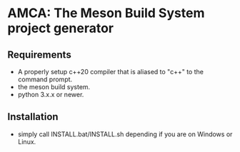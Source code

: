 # AMCA: The Meson Build System project generator

## Requirements

- A properly setup c++20 compiler that is aliased to "c++" to the command prompt.
- the meson build system.
- python 3.x.x or newer.

## Installation

- simply call INSTALL.bat/INSTALL.sh depending if you are on Windows or Linux.
